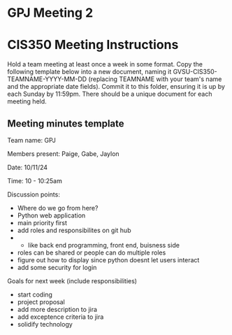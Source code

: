 # GPJ Meeting 2
# CIS350 Meeting Instructions
Hold a team meeting at least once a week in some format.  Copy the following template below into a new document, naming it GVSU-CIS350-TEAMNAME-YYYY-MM-DD (replacing TEAMNAME with your team's name and the appropriate date fields).  Commit it to this folder, ensuring it is up by each Sunday by 11:59pm.  There should be a unique document for each meeting held.

## Meeting minutes template

Team name: GPJ

Members present: Paige, Gabe, Jaylon

Date: 10/11/24

Time: 10 - 10:25am

Discussion points: 

* Where do we go from here?
* Python web application
* main priority first
* add roles and responsibilites on git hub
* * like back end programming, front end, buisness side
* roles can be shared or people can do multiple roles
* figure out how to display since python doesnt let users interact
* add some security for login


Goals for next week (include responsibilities)
* start coding
* project proposal
* add more description to jira
* add exceptence criteria to jira
* solidify technology

